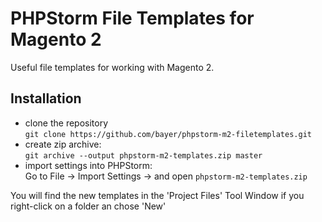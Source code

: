 # PHPStorm File Templates for Magento 2
Useful file templates for working with Magento 2.

## Installation
* clone the repository  
`git clone https://github.com/bayer/phpstorm-m2-filetemplates.git`
* create zip archive:  
`git archive --output phpstorm-m2-templates.zip master`
* import settings into PHPStorm:  
Go to File -> Import Settings -> and open `phpstorm-m2-templates.zip`

You will find the new templates in the 'Project Files' Tool Window if you right-click on a folder an chose 'New'

